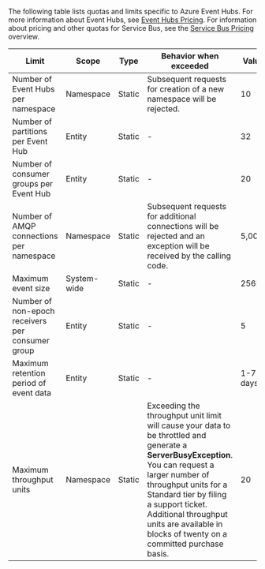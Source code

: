 The following table lists quotas and limits specific to Azure Event Hubs. For more information about Event Hubs, see [Event Hubs Pricing](https://azure.microsoft.com/pricing/details/event-hubs/). For information about pricing and other quotas for Service Bus, see the [Service Bus Pricing](https://azure.microsoft.com/pricing/details/service-bus/) overview.

| Limit                                            | Scope       | Type   | Behavior when exceeded                                                                                                 | Value    |
|--------------------------------------------------|-------------|--------|------------------------------------------------------------------------------------------------------------------------|----------|
| Number of Event Hubs per namespace               | Namespace   | Static | Subsequent requests for creation of a new namespace will be rejected.                                                  | 10       |
| Number of partitions per Event Hub               | Entity      | Static |  -                                                                                                                      | 32       |
| Number of consumer groups per Event Hub          | Entity      | Static |  -                                                                                                                      | 20       |
| Number of AMQP connections per namespace         | Namespace   | Static | Subsequent requests for additional connections will be rejected and an exception will be received by the calling code. | 5,000    |
| Maximum event size                               | System-wide | Static |  -                                                                                                                      | 256KB    |
| Number of non-epoch receivers per consumer group | Entity      | Static |  -                                                                                                                      | 5        |
| Maximum retention period of event data           | Entity      | Static |  -                                                                                                                      | 1-7 days |
| Maximum throughput units           | Namespace      | Static | Exceeding the throughput unit limit will cause your data to be throttled and generate a **ServerBusyException**. You can request a larger number of throughput units for a Standard tier by filing a support ticket. Additional throughput units are available in blocks of twenty on a committed purchase basis.                                                                                                                       | 20 |
